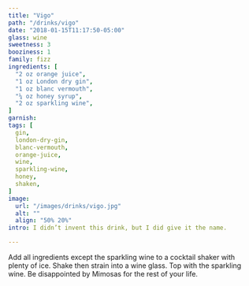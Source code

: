 ```yaml
---
title: "Vigo"
path: "/drinks/vigo"
date: "2018-01-15T11:17:50-05:00"
glass: wine
sweetness: 3
booziness: 1
family: fizz
ingredients: [
  "2 oz orange juice",
  "1 oz London dry gin",
  "1 oz blanc vermouth",
  "¼ oz honey syrup",
  "2 oz sparkling wine",
]
garnish:
tags: [
  gin,
  london-dry-gin,
  blanc-vermouth,
  orange-juice,
  wine,
  sparkling-wine,
  honey,
  shaken,
]
image:
  url: "/images/drinks/vigo.jpg"
  alt: ""
  align: "50% 20%"
intro: I didn’t invent this drink, but I did give it the name.

---
```


Add all ingredients except the sparkling wine to a cocktail shaker with plenty of ice. Shake then strain into a wine glass. Top with the sparkling wine. Be disappointed by Mimosas for the rest of your life.
